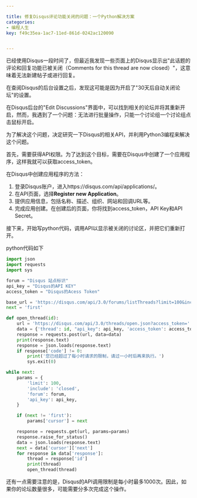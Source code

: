 ```yaml
---

title: 修复Disqus评论功能关闭的问题：一个Python解决方案
categories:
- 编程人生
key: f49c35ea-1ac7-11ed-861d-0242ac120090


---
```


已经使用Disqus一段时间了，但最近我发现一些页面上的Disqus显示出"此话题的评论和回复功能已被关闭（Comments for this thread are now closed）"，这意味着无法新建帖子或进行回复。

在查阅Disqus的后台设置之后，发现这可能是因为开启了"30天后自动关闭论坛"的设置。

在Disqus后台的"Edit Discussions"界面中，可以找到相关的论坛并将其重新开启，然而，我遇到了一个问题：无法进行批量操作，只能一个讨论组一个讨论组点击鼠标开启。

为了解决这个问题，决定研究一下Disqus的相关API，并利用Python3编程来解决这个问题。

首先，需要获得API权限。为了达到这个目标，需要在Disqus中创建了一个应用程序，这样我就可以获取access_token。

在Disqus中创建应用程序的方法：
1. 登录Disqus账户，进入https://disqus.com/api/applications/。
2. 在API页面，选择**Register new Application**。
3. 提供应用信息，包括名称、描述、组织、网站和回调URL等。
4. 完成应用创建。在创建后的页面，你将找到access_token，API Key和API Secret。

接下来，开始写python代码，调用API以显示被关闭的讨论区，并把它们重新打开。

python代码如下

```python
import json
import requests
import sys

forum = "Disqus 站点标识"
api_key = "Disqus的API KEY"
access_token = "Disqus的Acess Token"

base_url = 'https://disqus.com/api/3.0/forums/listThreads?limit=100&include=closed&'
next = 'first'

def open_thread(id):
    url = 'https://disqus.com/api/3.0/threads/open.json?access_token=' + access_token
    data = {'thread': id, "api_key": api_key, 'access_token': access_token}
    response = requests.post(url, data=data)
    print(response.text)
    response = json.loads(response.text)
    if response['code'] != 0:
        print('您已经超过了每小时请求的限制，请过一小时后再来执行。')
        sys.exit(0)

while next:
    params = {
        'limit': 100,
        'include': 'closed',
        'forum': forum, 
        'api_key': api_key,
    }

    if (next != 'first'):
        params['cursor'] = next

    response = requests.get(url, params=params)
    response.raise_for_status()
    data = json.loads(response.text)
    next = data['cursor']['next']
    for response in data['response']:
        thread = response['id']
        print(thread)
        open_thread(thread)
```

还有一点需要注意的是，Disqus的API调用限制是每小时最多1000次。因此，如果你的论坛数量很多，可能需要分多次完成这个操作。


